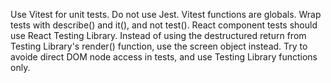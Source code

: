 Use Vitest for unit tests. Do not use Jest.
Vitest functions are globals. Wrap tests with describe() and it(), and not test().
React component tests should use React Testing Library.
Instead of using the destructured return from Testing Library's render() function, use the screen object instead.
Try to avoide direct DOM node access in tests, and use Testing Library functions only.
